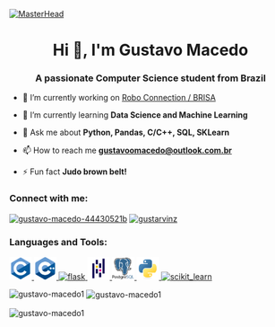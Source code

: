 [![MasterHead](https://www.canva.com/design/DAFtNz8_fo8/t702RkdcurFfjtUPstZzYg/watch?utm_content=DAFtNz8_fo8&utm_campaign=designshare&utm_medium=link&utm_source=publishsharelink)](https://github.com/Gustavo-Macedo1)

<h1 align="center">Hi 👋, I'm Gustavo Macedo</h1>
<h3 align="center">A passionate Computer Science student from Brazil</h3>

- 🔭 I’m currently working on [Robo Connection / BRISA](https://residenciaticbrisa.github.io/03_Robotica/)

- 🌱 I’m currently learning **Data Science and Machine Learning**

- 💬 Ask me about **Python, Pandas, C/C++, SQL, SKLearn**

- 📫 How to reach me **gustavoomacedo@outlook.com.br**

- ⚡ Fun fact **Judo brown belt!**

<h3 align="left">Connect with me:</h3>
<p align="left">
<a href="https://linkedin.com/in/gustavo-macedo-44430521b" target="blank"><img align="center" src="https://raw.githubusercontent.com/rahuldkjain/github-profile-readme-generator/master/src/images/icons/Social/linked-in-alt.svg" alt="gustavo-macedo-44430521b" height="30" width="40" /></a>
<a href="https://instagram.com/gustarvinz" target="blank"><img align="center" src="https://raw.githubusercontent.com/rahuldkjain/github-profile-readme-generator/master/src/images/icons/Social/instagram.svg" alt="gustarvinz" height="30" width="40" /></a>
</p>

<h3 align="left">Languages and Tools:</h3>
<p align="left"> <a href="https://www.cprogramming.com/" target="_blank" rel="noreferrer"> <img src="https://raw.githubusercontent.com/devicons/devicon/master/icons/c/c-original.svg" alt="c" width="40" height="40"/> </a> <a href="https://www.w3schools.com/cpp/" target="_blank" rel="noreferrer"> <img src="https://raw.githubusercontent.com/devicons/devicon/master/icons/cplusplus/cplusplus-original.svg" alt="cplusplus" width="40" height="40"/> </a> <a href="https://flask.palletsprojects.com/" target="_blank" rel="noreferrer"> <img src="https://www.vectorlogo.zone/logos/pocoo_flask/pocoo_flask-icon.svg" alt="flask" width="40" height="40"/> </a> <a href="https://pandas.pydata.org/" target="_blank" rel="noreferrer"> <img src="https://raw.githubusercontent.com/devicons/devicon/2ae2a900d2f041da66e950e4d48052658d850630/icons/pandas/pandas-original.svg" alt="pandas" width="40" height="40"/> </a> <a href="https://www.postgresql.org" target="_blank" rel="noreferrer"> <img src="https://raw.githubusercontent.com/devicons/devicon/master/icons/postgresql/postgresql-original-wordmark.svg" alt="postgresql" width="40" height="40"/> </a> <a href="https://www.python.org" target="_blank" rel="noreferrer"> <img src="https://raw.githubusercontent.com/devicons/devicon/master/icons/python/python-original.svg" alt="python" width="40" height="40"/> </a> <a href="https://scikit-learn.org/" target="_blank" rel="noreferrer"> <img src="https://upload.wikimedia.org/wikipedia/commons/0/05/Scikit_learn_logo_small.svg" alt="scikit_learn" width="40" height="40"/> </a> </p>

<p><img align="left" src="https://github-readme-stats.vercel.app/api/top-langs?username=gustavo-macedo1&show_icons=true&locale=en&layout=compact" alt="gustavo-macedo1" /></p>

<p>&nbsp;<img align="center" src="https://github-readme-stats.vercel.app/api?username=gustavo-macedo1&show_icons=true&locale=en" alt="gustavo-macedo1" /></p>

<p><img align="center" src="https://github-readme-streak-stats.herokuapp.com/?user=gustavo-macedo1&" alt="gustavo-macedo1" /></p>
